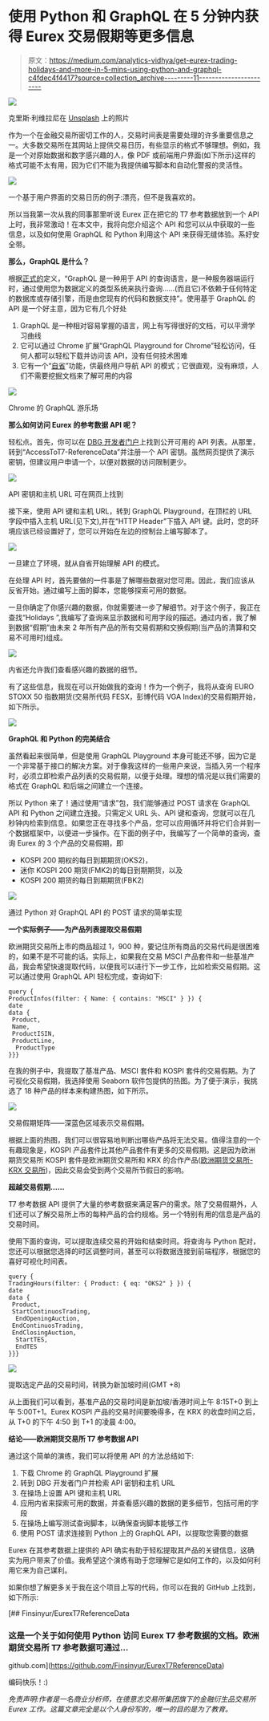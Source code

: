 # 使用 Python 和 GraphQL 在 5 分钟内获得 Eurex 交易假期等更多信息

> 原文：<https://medium.com/analytics-vidhya/get-eurex-trading-holidays-and-more-in-5-mins-using-python-and-graphql-c4fdec4f4417?source=collection_archive---------11----------------------->

![](img/045d201f90936ad11c5b501e4be3c6c9.png)

克里斯·利维拉尼在 [Unsplash](https://unsplash.com?utm_source=medium&utm_medium=referral) 上的照片

作为一个在金融交易所密切工作的人，交易时间表是需要处理的许多重要信息之一。大多数交易所在其网站上提供交易日历，有些显示的格式不够理想。例如，我是一个对原始数据和数字感兴趣的人，像 PDF 或前端用户界面(如下所示)这样的格式可能不太有用，因为它们不能为我提供编写脚本和自动化警报的灵活性。

![](img/ef01468ac506aff0071fbb9f40228e73.png)

一个基于用户界面的交易日历的例子:漂亮，但不是我喜欢的。

所以当我第一次从我的同事那里听说 Eurex 正在把它的 T7 参考数据放到一个 API 上时，我非常激动！在本文中，我将向您介绍这个 API 和您可以从中获取的一些信息，以及如何使用 GraphQL 和 Python 利用这个 API 来获得无缝体验。系好安全带。

**那么，GraphQL 是什么？**

根据[正式的](https://graphql.org/learn/)定义，“GraphQL 是一种用于 API 的查询语言，是一种服务器端运行时，通过使用您为数据定义的类型系统来执行查询……(而且它)不依赖于任何特定的数据库或存储引擎，而是由您现有的代码和数据支持”。使用基于 GraphQL 的 API 是一个好主意，因为它有几个好处

1.  GraphQL 是一种相对容易掌握的语言，网上有写得很好的文档，可以平滑学习曲线
2.  它可以通过 Chrome 扩展“GraphQL Playground for Chrome”轻松访问，任何人都可以轻松下载并访问该 API，没有任何技术困难
3.  它有一个“[自省](https://graphql.org/learn/introspection/)”功能，供最终用户导航 API 的模式；它很直观，没有麻烦，人们不需要挖掘文档来了解可用的内容

![](img/9c1cdeba04e941407fce6e8e7acd8e52.png)

Chrome 的 GraphQL 游乐场

**那么如何访问 Eurex 的参考数据 API 呢？**

轻松点。首先，你可以在 [DBG 开发者门户](https://console.developer.deutsche-boerse.com/apis)上找到公开可用的 API 列表。从那里，转到“AccessToT7-ReferenceData”并注册一个 API 密钥。虽然网页提供了演示密钥，但建议用户申请一个，以便对数据的访问限制更少。

![](img/d73044dae75e7c0e3ca2225c808b37dd.png)

API 密钥和主机 URL 可在网页上找到

接下来，使用 API 键和主机 URL，转到 GraphQL Playground，在顶栏的 URL 字段中插入主机 URL(见下文),并在“HTTP Header”下插入 API 键。此时，您的环境应该已经设置好了，您可以开始在左边的控制台上编写脚本了。

![](img/fa925223c3a5d8ec298faa62903d7a91.png)

一旦建立了环境，就从自省开始理解 API 的模式。

在处理 API 时，首先要做的一件事是了解哪些数据对您可用。因此，我们应该从反省开始。通过编写上面的脚本，您能够探索可用的数据。

一旦你确定了你感兴趣的数据，你就需要进一步了解细节。对于这个例子，我正在查找“Holidays ”,我编写了查询来显示数据和可用字段的描述。通过内省，我了解到数据“假期”由未来 2 年所有产品的所有交易假期和交换假期(当产品的清算和交易不可用时)组成。

![](img/a63f1ff7332d42f3fe3e1f683cd29f9c.png)

内省还允许我们查看感兴趣的数据的细节。

有了这些信息，我现在可以开始做我的查询！作为一个例子，我将从查询 EURO STOXX 50 指数期货(交易所代码 FESX，彭博代码 VGA Index)的交易假期开始，如下所示。

![](img/3706168b27ac99558dca34e3ad2e009d.png)

**GraphQL 和 Python 的完美结合**

虽然看起来很简单，但是使用 GraphQL Playground 本身可能还不够，因为它是一个非常基于接口的解决方案。对于像我这样的一些用户来说，当插入另一个程序时，必须立即检索产品列表的交易假期，以便于处理。理想的情况是以我们需要的格式在 GraphQL 和后端之间建立一个连接。

所以 Python 来了！通过使用“请求”包，我们能够通过 POST 请求在 GraphQL API 和 Python 之间建立连接。只需定义 URL 头、API 键和查询，您就可以在几秒钟内检索到信息。如果您正在寻找多个产品，您可以应用循环并将它们合并到一个数据框架中，以便进一步操作。在下面的例子中，我编写了一个简单的查询，查询 Eurex 的 3 个产品的交易假期，即

*   KOSPI 200 期权的每日到期期货(OKS2)，
*   迷你 KOSPI 200 期货(FMK2)的每日到期期货，以及
*   KOSPI 200 期货的每日到期期货(FBK2)

![](img/861f1dcf2286b3d9ec03d2343d6b45bf.png)

通过 Python 对 GraphQL API 的 POST 请求的简单实现

**一个实际例子——为产品列表提取交易假期**

欧洲期货交易所上市的商品超过 1，900 种，要记住所有商品的交易代码是很困难的，如果不是不可能的话。实际上，如果我在交易 MSCI 产品套件和一些基准产品，我会希望快速提取代码，以便我可以进行下一步工作，比如检索交易假期。这可以通过使用 GraphQL API 轻松完成，查询如下:

```
query {
ProductInfos(filter: { Name: { contains: "MSCI" } }) {
date
data {
 Product,
 Name,
 ProductISIN,
 ProductLine,
  ProductType
}}}
```

在我的例子中，我提取了基准产品、MSCI 套件和 KOSPI 套件的交易假期。为了可视化交易假期，我选择使用 Seaborn 软件包提供的热图。为了便于演示，我挑选了 18 种产品的样本来构建热图，如下所示。

![](img/a1db5739448f90d6096e7358a700e3ee.png)

交易假期矩阵——深蓝色区域表示交易假期。

根据上面的热图，我们可以很容易地判断出哪些产品将无法交易。值得注意的一个有趣现象是，KOSPI 产品套件比其他产品套件有更多的交易假期。这是因为欧洲期货交易所 KOSPI 套件是欧洲期货交易所和 KRX 的合作产品([欧洲期货交易所-KRX 交易所](https://www.eurex.com/ec-en/clear/eurex-krx-link))，因此交易会受到两个交易所节假日的影响。

**超越交易假期……**

T7 参考数据 API 提供了大量的参考数据来满足客户的需求。除了交易假期外，人们还可以了解交易所上市的每种产品的合约规格。另一个特别有用的信息是产品的交易时间。

使用下面的查询，可以提取连续交易的开始和结束时间。将查询与 Python 配对，您还可以根据您选择的时区调整时间，甚至可以将数据连接到前端程序，根据您的喜好可视化时间表。

```
query {
TradingHours(filter: { Product: { eq: "OKS2" } }) {
date
data {
 Product,
 StartContinuosTrading,
  EndOpeningAuction,
 EndContinuosTrading,
 EndClosingAuction,
  StartTES,
  EndTES
}}}
```

![](img/a36b13450cc3bff6aeb639423d07f05b.png)

提取选定产品的交易时间，转换为新加坡时间(GMT +8)

从上面我们可以看到，基准产品的交易时间是新加坡/香港时间上午 8:15T+0 到上午 5:00T+1。Eurex KOSPI 产品的交易时间要晚得多，在 KRX 的收盘时间之后，从 T+0 的下午 4:50 到 T+1 的凌晨 4:00。

**结论——欧洲期货交易所 T7 参考数据 API**

通过这个简单的演练，我们可以将使用 API 的方法总结如下:

1.  下载 Chrome 的 GraphQL Playground 扩展
2.  转到 DBG 开发者门户并检索 API 密钥和主机 URL
3.  在操场上设置 API 键和主机 URL
4.  应用内省来探索可用的数据，并查看感兴趣的数据的更多细节，包括可用的字段
5.  在操场上编写测试查询脚本，以确保查询脚本能够工作
6.  使用 POST 请求连接到 Python 上的 GraphQL API，以提取您需要的数据

Eurex 在其参考数据上提供的 API 确实有助于轻松提取其产品的关键信息，这确实为用户带来了价值。我希望这个演练有助于您理解它是如何工作的，以及如何利用它来为自己谋利。

如果你想了解更多关于我在这个项目上写的代码，你可以在我的 GitHub 上找到，如下所示:

[](https://github.com/Finsinyur/EurexT7ReferenceData) [## Finsinyur/EurexT7ReferenceData

### 这是一个关于如何使用 Python 访问 Eurex T7 参考数据的文档。欧洲期货交易所 T7 参考数据可通过…

github.com](https://github.com/Finsinyur/EurexT7ReferenceData) 

编码快乐！:)

*免责声明:作者是一名商业分析师，在德意志交易所集团旗下的金融衍生品交易所 Eurex 工作。这篇文章完全是以个人身份写的，唯一的目的是为了教育。*